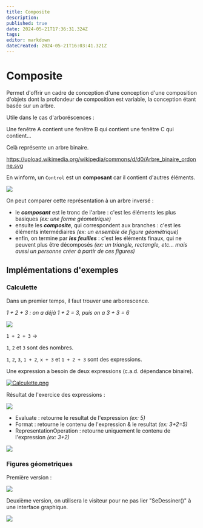 ```yaml
---
title: Composite
description: 
published: true
date: 2024-05-21T17:36:31.324Z
tags: 
editor: markdown
dateCreated: 2024-05-21T16:03:41.321Z
---
```


# Composite

Permet d'offrir un cadre de conception d'une conception d'une composition d'objets dont la profondeur de composition est variable, la conception étant basée sur un arbre.

Utile dans le cas d'arboréscences :

Une fenêtre A contient une fenêtre B qui contient une fenêtre C qui contient...

Celà représente un arbre binaire.

<https://upload.wikimedia.org/wikipedia/commons/d/d0/Arbre_binaire_ordonne.svg>

En winform, un `Control` est un **composant** car il contient d'autres éléments.

[![](https://wiki.akipe.fr///uploads/images/gallery/2022-08/scaled-1680-/Jw5TfrT1Kpg0EHOE-image-1661947241627.png)](https://wiki.akipe.fr///uploads/images/gallery/2022-08/Jw5TfrT1Kpg0EHOE-image-1661947241627.png)

On peut comparer cette représentation à un arbre inversé :
- le ***composant*** est le tronc de l'arbre : c'est les éléments les plus basiques *(ex: une forme géometrique)*
- ensuite les ***composite***, qui correspondent aux branches : c'est les éléments intermédiaires *(ex: un ensemble de figure géométrique)*
- enfin, on termine par ***les feuilles*** : c'est les éléments finaux, qui ne peuvent plus être décomposés *(ex: un triangle, rectangle, etc... mais aussi un personne créer à partir de ces figures)*

## Implémentations d'exemples

### Calculette

Dans un premier temps, il faut trouver une arborescence.

*1 + 2 + 3 : on a déjà 1 + 2 = 3, puis on a 3 + 3 = 6*

<div drawio-diagram="33"><img src="https://wiki.akipe.fr///uploads/images/drawio/2022-08/qWt4gy3vGqT7Lq1F-drawing-5-1659690987.png"></div>

`1 + 2 + 3` ->

`1`, `2` et `3` sont des nombres.

`1`, `2`, `3`, `1 + 2`, `x + 3` et `1 + 2 + 3` sont des expressions.

Une expression a besoin de deux expressions (c.a.d. dépendance binaire).

[![Calculette.png](https://wiki.akipe.fr///uploads/images/gallery/2022-08/scaled-1680-/4V5pFwQnB23OcPeC-calculette.png)](https://wiki.akipe.fr///uploads/images/gallery/2022-08/4V5pFwQnB23OcPeC-calculette.png)

Résultat de l'exercice des expressions :

[![](https://wiki.akipe.fr///uploads/images/gallery/2022-08/scaled-1680-/Oo2BO27amFbERDyJ-image-1661941830127.png)](https://wiki.akipe.fr///uploads/images/gallery/2022-08/Oo2BO27amFbERDyJ-image-1661941830127.png)

- Evaluate : retourne le resultat de l'expression *(ex: 5)*
- Format : retourne le contenu de l'expression & le resultat *(ex: 3+2=5)*
- RepresentationOperation : retourne uniquement le contenu de l'expression *(ex: 3+2)*

[![](https://wiki.akipe.fr///uploads/images/gallery/2022-08/scaled-1680-/gC80iSozK3DTHQkZ-image-1661942647448.png)](https://wiki.akipe.fr///uploads/images/gallery/2022-08/gC80iSozK3DTHQkZ-image-1661942647448.png)

### Figures géometriques

Première version :

[![](https://wiki.akipe.fr///uploads/images/gallery/2022-08/scaled-1680-/N3Ec9x3andMYfEur-image-1661950206572.png)](https://wiki.akipe.fr///uploads/images/gallery/2022-08/N3Ec9x3andMYfEur-image-1661950206572.png)

Deuxième version, on utilisera le visiteur pour ne pas lier "SeDessiner()" à une interface graphique.

[![](https://wiki.akipe.fr///uploads/images/gallery/2022-09/scaled-1680-/QecpcBb2TRHom8ek-image-1663235361059.png)](https://wiki.akipe.fr///uploads/images/gallery/2022-09/QecpcBb2TRHom8ek-image-1663235361059.png)
